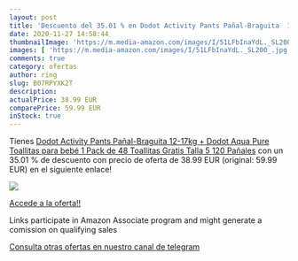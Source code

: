 ```yaml
---
layout: post
title: 'Descuento del 35.01 % en Dodot Activity Pants Pañal-Braguita  12-'
date: 2020-11-27 14:58:44
thumbnailImage: 'https://m.media-amazon.com/images/I/51LFbInaYdL._SL200_.jpg'
images: [ 'https://m.media-amazon.com/images/I/51LFbInaYdL._SL200_.jpg' ]
comments: true
category: ofertas
author: ring
slug: B07RPYXK2T
description:
actualPrice: 38.99 EUR
comparePrice: 59.99 EUR
inStock: true
---
```


Tienes [Dodot Activity Pants Pañal-Braguita  12-17kg + Dodot Aqua Pure Toallitas para bebé  1 Pack de 48 Toallitas Gratis  Talla 5  120 Pañales](https://www.amazon.es/dp/B07RPYXK2T/?tag=tolees-21) con un 35.01 % de descuento con precio de oferta de 38.99 EUR (original: 59.99 EUR) en el siguiente enlace!

[![](https://m.media-amazon.com/images/I/51LFbInaYdL._SL200_.jpg)](https://www.amazon.es/dp/B07RPYXK2T/?tag=tolees-21)

[Accede a la oferta!!](https://www.amazon.es/dp/B07RPYXK2T/?tag=tolees-21)

Links participate in Amazon Associate program and might generate a comission on qualifying sales

[Consulta otras ofertas en nuestro canal de telegram](https://t.me/s/ofertas25)

